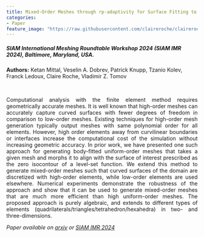 ```yaml
---
title: Mixed-Order Meshes through rp-adaptivity for Surface Fitting to Implicit Geometries
categories:
- Paper
feature_image: "https://raw.githubusercontent.com/claireroche/claireroche.github.io/main/images/blossoms.png"
---
```


##### SIAM International Meshing Roundtable Workshop 2024 (SIAM IMR 2024), Baltimore, Maryland, USA.

**Authors:** Ketan Mittal, Veselin A. Dobrev, Patrick Knupp, Tzanio Kolev, Franck Ledoux, Claire Roche, Vladimir Z. Tomov

$~$

<div style="text-align: justify">
Computational analysis with the finite element method requires geometrically accurate meshes. It is well known that high-order meshes can accurately capture curved surfaces with fewer degrees of freedom in comparison to low-order meshes. Existing techniques for high-order mesh generation typically output meshes with same polynomial order for all elements. However, high order elements away from curvilinear boundaries or interfaces increase the computational cost of the simulation without increasing geometric accuracy. In prior work, we have presented one such approach for generating body-fitted uniform-order meshes that takes a given mesh and morphs it to align with the surface of interest prescribed as the zero isocontour of a level-set function. We extend this method to generate mixed-order meshes such that curved surfaces of the domain are discretized with high-order elements, while low-order elements are used elsewhere. Numerical experiments demonstrate the robustness of the approach and show that it can be used to generate mixed-order meshes that are much more efficient than high uniform-order meshes. The proposed approach is purely algebraic, and extends to different types of elements (quadrilaterals/triangles/tetrahedron/hexahedra) in two- and three-dimensions.

</div>

<!-- more -->


_Paper available on [arxiv](https://arxiv.org/abs/2401.16369) or [SIAM IMR 2024](https://internationalmeshingroundtable.com/assets/papers/2024/1004.pdf)_ 